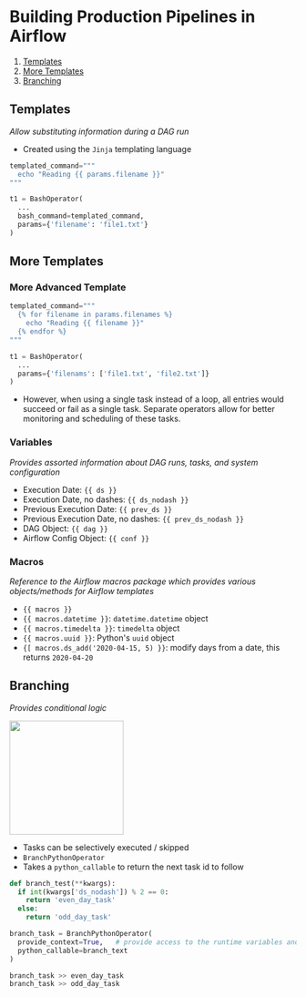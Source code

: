 # Building Production Pipelines in Airflow
1. [Templates](#templates)
2. [More Templates](#more-templates)
3. [Branching](#branching)

## Templates
_Allow substituting information during a DAG run_
- Created using the `Jinja` templating language
```python
templated_command="""
  echo "Reading {{ params.filename }}"
"""

t1 = BashOperator(
  ...
  bash_command=templated_command,
  params={'filename': 'file1.txt'}
)
```

## More Templates
### More Advanced Template
```python
templated_command="""
  {% for filename in params.filenames %}
    echo "Reading {{ filename }}"
  {% endfor %}
"""

t1 = BashOperator(
  ...
  params={'filenams': ['file1.txt', 'file2.txt']}
)
```

- However, when using a single task instead of a loop, all entries would succeed or fail as a single task. Separate operators allow for better monitoring and scheduling of these tasks.
  
### Variables
_Provides assorted information about DAG runs, tasks, and system configuration_
- Execution Date: `{{ ds }}`
- Execution Date, no dashes: `{{ ds_nodash }}`
- Previous Execution Date: `{{ prev_ds }}`
- Previous Execution Date, no dashes: `{{ prev_ds_nodash }}`
- DAG Object: `{{ dag }}`
- Airflow Config Object: `{{ conf }}`

### Macros
_Reference to the Airflow macros package which provides various objects/methods for Airflow templates_
- `{{ macros }}`
- `{{ macros.datetime }}`: `datetime.datetime` object
- `{{ macros.timedelta }}`: `timedelta` object
- `{{ macros.uuid }}`: Python's `uuid` object
- `{[ macros.ds_add('2020-04-15, 5) }}`: modify days from a date, this returns `2020-04-20`

## Branching
_Provides conditional logic_

<img src="https://user-images.githubusercontent.com/6249654/48800846-3a19e980-ed0b-11e8-89d0-29ceba2ce2fb.png" height="200px">

- Tasks can be selectively executed / skipped
- `BranchPythonOperator`
- Takes a `python_callable` to return the next task id to follow
```python
def branch_test(**kwargs):
  if int(kwargs['ds_nodash']) % 2 == 0:
    return 'even_day_task'
  else:
    return 'odd_day_task'

branch_task = BranchPythonOperator(
  provide_context=True,   # provide access to the runtime variables and macros to the function
  python_callable=branch_text
)

branch_task >> even_day_task
branch_task >> odd_day_task
```
